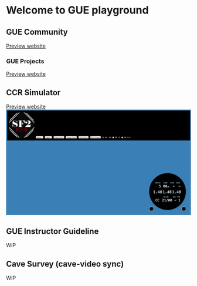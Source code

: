 # Welcome to GUE playground

## GUE Community
[Preview website](https://guehq.github.io/gue-community/)



### GUE Projects
[Preview website](https://guehq.github.io/gue-projects/)



## CCR Simulator
[Preview website](https://guehq.github.io/ccr-simulator/)
![reader](https://github.com/guehq/.github/blob/main/ccr-simulator.png?raw=true)



## GUE Instructor Guideline
WIP



## Cave Survey (cave-video sync)
WIP
